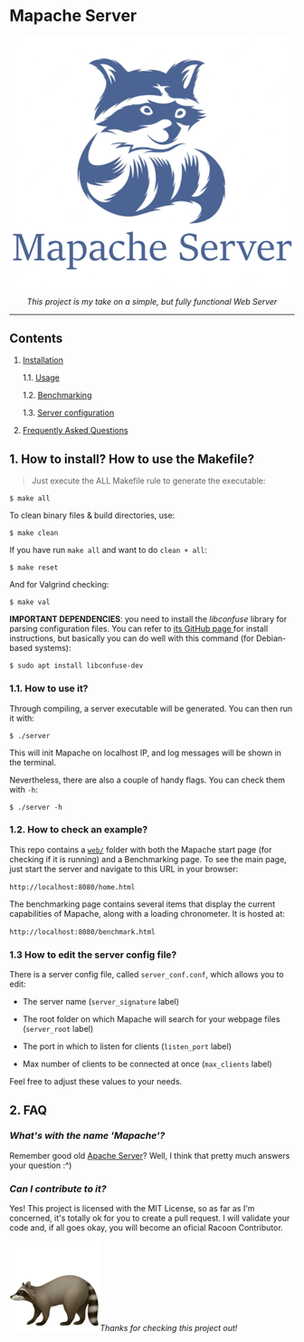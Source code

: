 # Mapache Server

<div style='text-align: center;' align='center'>
    <img style='max-heigth: 200px;' src='misc/mapache.png'/>
</div>

<center><i>This project is my take on a simple, but fully functional Web Server</i></center>

***

## **Contents**
1. [Installation](#1-how-to-install-how-to-use-the-makefile)

	1.1. [Usage](#11-how-to-use-it)

	1.2. [Benchmarking](#12-how-to-check-an-example)

	1.3. [Server configuration](#13-how-to-edit-the-server-config-file)

2. [Frequently Asked Questions](#2-faq)

## 1. How to install? How to use the Makefile?

> Just execute the ALL Makefile rule to generate the executable:

```
$ make all
```

To clean binary files & build directories, use:

```
$ make clean
```

If you have run `make all` and want to do `clean + all`:

```
$ make reset
```

And for Valgrind checking:

```
$ make val
```

**IMPORTANT DEPENDENCIES**: you need to install the *libconfuse* library for parsing configuration files. You can refer to <a href=https://github.com/libconfuse/libconfuse>its GitHub page </a> for install instructions, but basically you can do well with this command (for Debian-based systems):

```
$ sudo apt install libconfuse-dev
```

### 1.1. How to use it?

Through compiling, a server executable will be generated. You can then run it with:

```
$ ./server
```

This will init Mapache on localhost IP, and log messages will be shown in the terminal.

Nevertheless, there are also a couple of handy flags. You can check them with `-h`:

```
$ ./server -h
```

### 1.2. How to check an example?

This repo contains a [`web/`](https://github.com/danibt656/Mapache/tree/main/web) folder with both the Mapache start page (for checking if it is running) and a Benchmarking page. To see the main page, just start the server and navigate to this URL in your browser:

`http://localhost:8080/home.html`

The benchmarking page contains several items that display the current capabilities of Mapache, along with a loading chronometer. It is hosted at:

`http://localhost:8080/benchmark.html`

### 1.3 How to edit the server config file?

There is a server config file, called `server_conf.conf`, which allows you to edit:

+ The server name (`server_signature` label)

+ The root folder on which Mapache will search for your webpage files (`server_root` label)

+ The port in which to listen for clients (`listen_port` label)

+ Max number of clients to be connected at once (`max_clients` label)

Feel free to adjust these values to your needs.


## 2. FAQ

### *What's with the name 'Mapache'?*
Remember good old <a href="https://httpd.apache.org/" target="_blank">Apache Server</a>? Well, I think that pretty much answers your question :^)

### *Can I contribute to it?*
Yes! This project is licensed with the MIT License, so as far as I'm concerned, it's totally ok for you to create a pull request. I will validate your code and, if all goes okay, you will become an oficial Racoon Contributor.

<img style='max-heigth: 200px;' src='misc/emoji.png'/><i>Thanks for checking this project out!</i>
